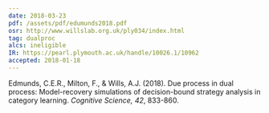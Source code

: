 ```yaml
---
date: 2018-03-23
pdf: /assets/pdf/edumunds2018.pdf
osr: http://www.willslab.org.uk/ply034/index.html
tag: dualproc
alcs: ineligible
IR: https://pearl.plymouth.ac.uk/handle/10026.1/10962
accepted: 2018-01-18
---
```


Edmunds, C.E.R., Milton, F., & Wills, A.J. (2018). Due process in dual process: Model-recovery simulations of decision-bound strategy analysis in category learning. _Cognitive Science, 42_, 833-860. 



